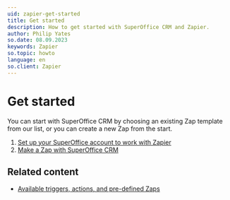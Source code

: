 ```yaml
---
uid: zapier-get-started
title: Get started
description: How to get started with SuperOffice CRM and Zapier.
author: Philip Yates
so.date: 08.09.2023
keywords: Zapier
so.topic: howto
language: en
so.client: Zapier
---
```



# Get started

You can start with SuperOffice CRM by choosing an existing Zap template from our list, or you can create a new Zap from the start.

1. [Set up your SuperOffice account to work with Zapier][2]
2. [Make a Zap with SuperOffice CRM][3]

## Related content

* [Available triggers, actions, and pre-defined Zaps][1]

<!-- Referenced links -->
[1]: ../reference.md
[2]: set-up-account.md
[3]: create-zap.md
